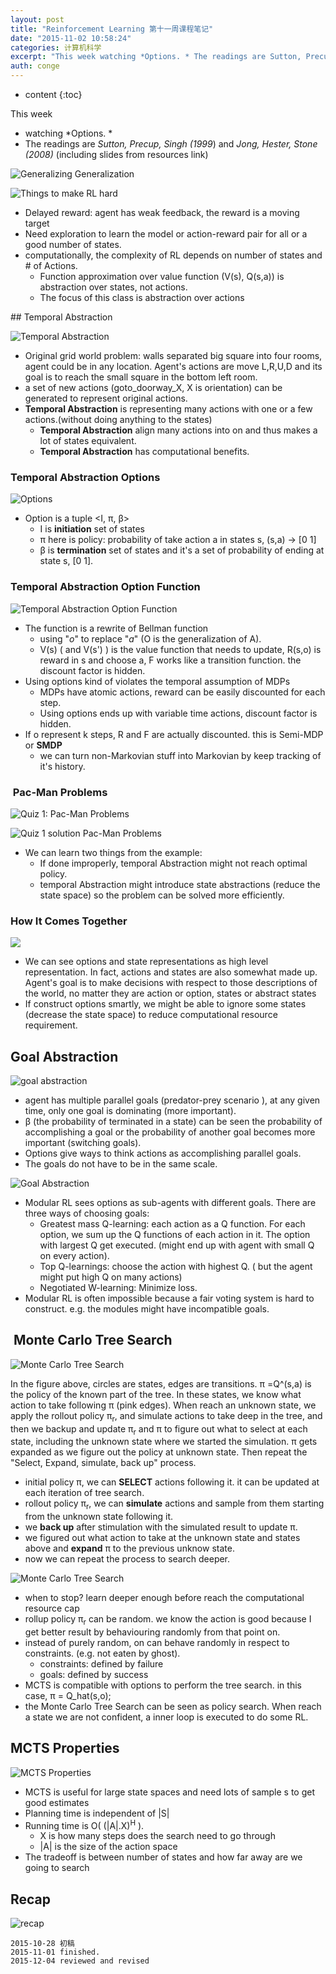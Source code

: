 ```yaml
---
layout: post
title: "Reinforcement Learning 第十一周课程笔记"
date: "2015-11-02 10:58:24"
categories: 计算机科学
excerpt: "This week watching *Options. * The readings are Sutton, Precup, Singh (1..."
auth: conge
---
```

* content
{:toc}

This week 

* watching *Options. *
* The readings are *Sutton, Precup, Singh (1999*) and *Jong, Hester, Stone (2008)* (including slides from resources link)


![Generalizing Generalization](/assets/images/计算机科学/118382-f1f9dd1388f04469.png)

![Things to make RL hard](/assets/images/计算机科学/118382-3d7c2178fe4a67ff.png)

* Delayed reward: agent has weak feedback, the reward is a moving target
* Need exploration to learn the model or action-reward pair for all or a good number of states.
* computationally, the complexity of RL depends on number of states and # of Actions.
  * Function approximation over value function (V(s), Q(s,a)) is abstraction over states, not actions.
  * The focus of this class is abstraction over actions

## Temporal Abstraction 

![Temporal Abstraction](/assets/images/计算机科学/118382-ead00c0936d02ed7.png)

* Original grid world problem: walls separated big square into four rooms, agent could be in any location. Agent's actions are move L,R,U,D and its goal is to reach the small square in the bottom left room.
* a set of new actions (goto_doorway_X, X is orientation) can be generated to represent original actions.
* __Temporal Abstraction__ is representing many actions with one or a few actions.(without doing anything to the states)
  * __Temporal Abstraction__ align many actions into on and thus makes a lot of states equivalent.
  * __Temporal Abstraction__ has computational benefits.

### Temporal Abstraction Options

![Options](/assets/images/计算机科学/118382-7aee89d0dd789c4a.png)

* Option is a tuple <I, π, β>
  * I is __initiation__ set of states
  * π here is policy: probability of take action a in states s, (s,a) -> [0 1]
  * β is __termination__ set of states and it's a set of probability of ending at state s, [0 1].

### Temporal Abstraction Option Function

![Temporal Abstraction Option Function](/assets/images/计算机科学/118382-5ff6ca1b0a76b2d1.png)

* The function is a rewrite of Bellman function 
  * using "*o*" to replace "*a*" (O is the generalization of A).
  * V(s) ( and V(s') ) is the value function that needs to update, R(s,o) is reward in s and choose a, F works like a transition function. the discount factor is hidden.
* Using options kind of violates the temporal assumption of MDPs
  * MDPs have atomic actions, reward can be easily discounted for each step.
  * Using options ends up with variable time actions, discount factor is hidden.
* If o represent k steps, R and F are actually discounted. this is Semi-MDP or __SMDP__
  * we can turn non-Markovian stuff into Markovian by keep tracking of it's history.

###  Pac-Man Problems

![Quiz 1: Pac-Man Problems](/assets/images/计算机科学/118382-012b4e45594e26a9.png)

![Quiz 1 solution Pac-Man Problems](/assets/images/计算机科学/118382-9c23bcba858910e9.png)

* We can learn two things from the example:
  * If done improperly, temporal Abstraction might not reach optimal policy. 
  * temporal Abstraction might introduce state abstractions (reduce the state space) so the problem can be solved more efficiently.

### How It Comes Together

![](/assets/images/计算机科学/118382-21d2921c30262fc3.png)

* We can see options and state representations as high level representation. In fact, actions and states are also somewhat made up. Agent's goal is to make decisions with respect to those descriptions of the world, no matter they are action or option, states or abstract states
* If construct options smartly, we might be able to ignore some states (decrease the state space) to reduce computational resource requirement.

## Goal Abstraction

![goal abstraction](/assets/images/计算机科学/118382-5527b335bc108a6c.png)

* agent has multiple parallel goals (predator-prey scenario ), at any given time, only one goal is dominating (more important).
* β (the probability of terminated in a state) can be seen the probability of accomplishing a goal or the probability of another goal becomes more important (switching goals).
* Options give ways to think actions as accomplishing parallel goals. 
* The goals do not have to be in the same scale.

![Goal Abstraction](/assets/images/计算机科学/118382-24f1dd7de02c71ef.png)

* Modular RL sees options as sub-agents with different goals. There are three ways of choosing goals:
  * Greatest mass Q-learning: each action as a Q function. For each option,  we sum up the Q functions of each action in it. The option with largest Q get executed. (might end up with agent with small Q on every action).
  * Top Q-learnings: choose the action with highest Q. ( but the agent might put high Q on many actions)
  * Negotiated W-learning: Minimize loss.
* Modular RL is often impossible because a fair voting system is hard to construct. e.g. the modules might have incompatible goals.

##  Monte Carlo Tree Search


![Monte Carlo Tree Search](/assets/images/计算机科学/118382-7bf813796bfe077e.png)

In the figure above, circles are states, edges are transitions. π =Q^(s,a) is the policy of the known part of the tree. In these states, we know what action to take following π (pink edges). When reach an unknown state, we apply the rollout policy π<sub>r</sub>, and simulate actions to take deep in the tree, and then we backup and update π<sub>r</sub> and π to figure out what to select at each state, including the unknown state where we started the simulation. π gets expanded as we figure out the  policy at unknown state. Then repeat the "Select, Expand, simulate, back up" process.  
* initial policy π, we can __SELECT__ actions following it. it can be updated at each iteration of tree search.
* rollout policy π<sub>r</sub>, we can __simulate__ actions and sample from them starting from the unknown state following it.
* we __back up__ after stimulation with the simulated result to update π.
* we figured out what action to take at the unknown state and states above and __expand__ π to the previous unknow state.
* now we can repeat the process to search deeper.
 
![Monte Carlo Tree Search](/assets/images/计算机科学/118382-8e4acd791062f9e6.png)

* when to stop? learn deeper enough before reach the computational resource cap
* rollup policy π<sub>r</sub> can be random. we know the action is good because I get better result by behaviouring randomly from that point on.
* instead of purely random, on can behave randomly in respect to constraints. (e.g. not eaten by ghost).
  * constraints: defined by failure
  * goals: defined by success
* MCTS is compatible with options to perform the tree search. in this case, π = Q_hat(s,o);
* the Monte Carlo Tree Search can be seen as policy search. When reach a state we are not confident, a inner loop is executed to do some RL.

## MCTS Properties

![MCTS Properties](/assets/images/计算机科学/118382-d81fad8d16e9cb83.png)

* MCTS is useful for large state spaces and need lots of sample s to get good estimates
* Planning time is independent of |S|
* Running time is O( (|A|.X)<sup>H</sup> ).
  * X is how many steps does the search need to go through
  * |A| is the size of the action space
* The tradeoff is between number of states and how far away are we going to search

## Recap

![recap](/assets/images/计算机科学/118382-42e3628c1fdcf162.png)


```
2015-10-28 初稿
2015-11-01 finished.
2015-12-04 reviewed and revised
```
